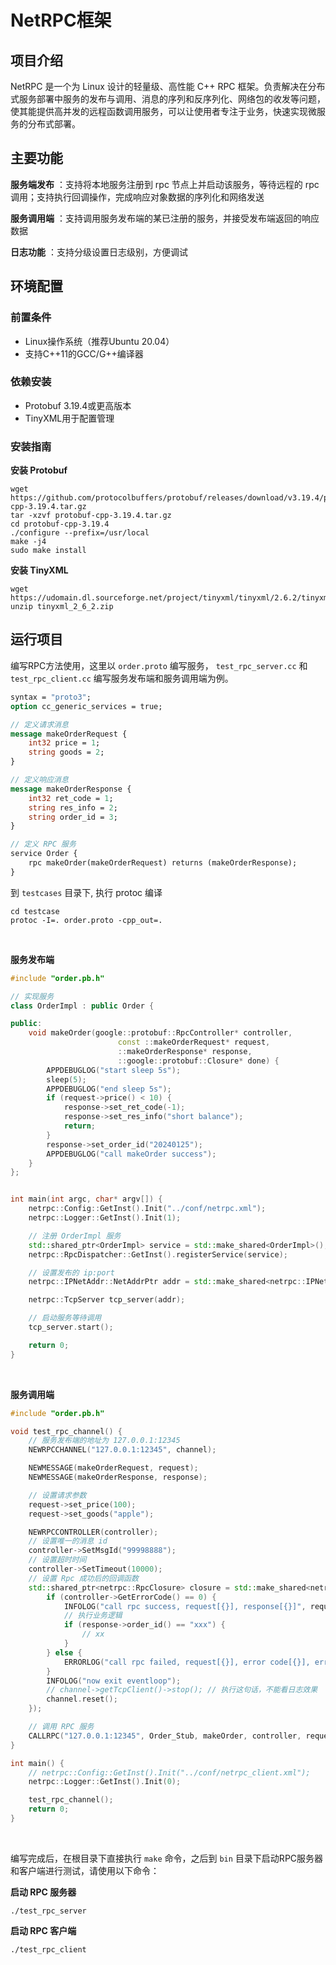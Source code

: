 # NetRPC框架
## 项目介绍
NetRPC 是一个为 Linux 设计的轻量级、高性能 C++ RPC 框架。负责解决在分布式服务部署中服务的发布与调用、消息的序列和反序列化、网络包的收发等问题，使其能提供高并发的远程函数调用服务，可以让使用者专注于业务，快速实现微服务的分布式部署。

## 主要功能
**服务端发布** ：支持将本地服务注册到 rpc 节点上并启动该服务，等待远程的 rpc 调用；支持执行回调操作，完成响应对象数据的序列化和网络发送

**服务调用端** ：支持调用服务发布端的某已注册的服务，并接受发布端返回的响应数据

**日志功能** ：支持分级设置日志级别，方便调试



## 环境配置
### 前置条件
* Linux操作系统（推荐Ubuntu 20.04）
* 支持C++11的GCC/G++编译器

### 依赖安装
* Protobuf 3.19.4或更高版本
* TinyXML用于配置管理

### 安装指南
**安装 Protobuf**
```
wget https://github.com/protocolbuffers/protobuf/releases/download/v3.19.4/protobuf-cpp-3.19.4.tar.gz
tar -xzvf protobuf-cpp-3.19.4.tar.gz
cd protobuf-cpp-3.19.4
./configure --prefix=/usr/local
make -j4
sudo make install
```

**安装 TinyXML**
```
wget https://udomain.dl.sourceforge.net/project/tinyxml/tinyxml/2.6.2/tinyxml_2_6_2.zip
unzip tinyxml_2_6_2.zip
```


## 运行项目

编写RPC方法使用，这里以 `order.proto` 编写服务， `test_rpc_server.cc` 和 `test_rpc_client.cc` 编写服务发布端和服务调用端为例。

```proto
syntax = "proto3";
option cc_generic_services = true;

// 定义请求消息
message makeOrderRequest {
    int32 price = 1;
    string goods = 2;
}

// 定义响应消息
message makeOrderResponse {
    int32 ret_code = 1;
    string res_info = 2;
    string order_id = 3;
}

// 定义 RPC 服务
service Order {
    rpc makeOrder(makeOrderRequest) returns (makeOrderResponse);
}

```
到 `testcases` 目录下, 执行 protoc 编译 
```shell
cd testcase
protoc -I=. order.proto -cpp_out=.
```
&nbsp;

**服务发布端**
```cpp
#include "order.pb.h"

// 实现服务
class OrderImpl : public Order {

public:
    void makeOrder(google::protobuf::RpcController* controller,
                        const ::makeOrderRequest* request,
                        ::makeOrderResponse* response,
                        ::google::protobuf::Closure* done) {
        APPDEBUGLOG("start sleep 5s");
        sleep(5);
        APPDEBUGLOG("end sleep 5s");
        if (request->price() < 10) {
            response->set_ret_code(-1);
            response->set_res_info("short balance");
            return;
        }
        response->set_order_id("20240125");
        APPDEBUGLOG("call makeOrder success");
    }
};


int main(int argc, char* argv[]) {
    netrpc::Config::GetInst().Init("../conf/netrpc.xml");
    netrpc::Logger::GetInst().Init(1);

    // 注册 OrderImpl 服务
    std::shared_ptr<OrderImpl> service = std::make_shared<OrderImpl>();
    netrpc::RpcDispatcher::GetInst().registerService(service);

    // 设置发布的 ip:port
    netrpc::IPNetAddr::NetAddrPtr addr = std::make_shared<netrpc::IPNetAddr>("127.0.0.1", netrpc::Config::GetInst().m_port);

    netrpc::TcpServer tcp_server(addr);

    // 启动服务等待调用
    tcp_server.start();

    return 0;
}
```
&nbsp;

**服务调用端**
```cpp
#include "order.pb.h"

void test_rpc_channel() {
    // 服务发布端的地址为 127.0.0.1:12345
    NEWRPCCHANNEL("127.0.0.1:12345", channel);

    NEWMESSAGE(makeOrderRequest, request);
    NEWMESSAGE(makeOrderResponse, response);

    // 设置请求参数
    request->set_price(100);
    request->set_goods("apple");

    NEWRPCCONTROLLER(controller);
    // 设置唯一的消息 id
    controller->SetMsgId("99998888");
    // 设置超时时间
    controller->SetTimeout(10000);
    // 设置 Rpc 成功后的回调函数
    std::shared_ptr<netrpc::RpcClosure> closure = std::make_shared<netrpc::RpcClosure>([request, response, channel, controller]() mutable {
        if (controller->GetErrorCode() == 0) {
            INFOLOG("call rpc success, request[{}], response[{}]", request->ShortDebugString().c_str(), response->ShortDebugString().c_str());
            // 执行业务逻辑
            if (response->order_id() == "xxx") {
                // xx
            }  
        } else {
            ERRORLOG("call rpc failed, request[{}], error code[{}], error info[{}]", request->ShortDebugString().c_str(), controller->GetErrorCode(), controller->GetErrorInfo().c_str());
        }
        INFOLOG("now exit eventloop");
        // channel->getTcpClient()->stop(); // 执行这句话，不能看日志效果
        channel.reset();
    });

    // 调用 RPC 服务
    CALLRPC("127.0.0.1:12345", Order_Stub, makeOrder, controller, request, response, closure);
}

int main() {
    // netrpc::Config::GetInst().Init("../conf/netrpc_client.xml");
    netrpc::Logger::GetInst().Init(0);

    test_rpc_channel();
    return 0;
}
```
&nbsp;


编写完成后，在根目录下直接执行 `make` 命令，之后到 `bin` 目录下启动RPC服务器和客户端进行测试，请使用以下命令：

**启动 RPC 服务器**

```
./test_rpc_server 
```

**启动 RPC 客户端**

```
./test_rpc_client
```


